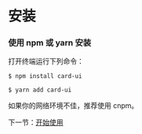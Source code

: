 # 安装

### 使用 npm 或 yarn 安装

打开终端运行下列命令：

``` 
$ npm install card-ui
```


```
$ yarn add card-ui
```
如果你的网络环境不佳，推荐使用 cnpm。

下一节：[开始使用](#/doc/get-started)
